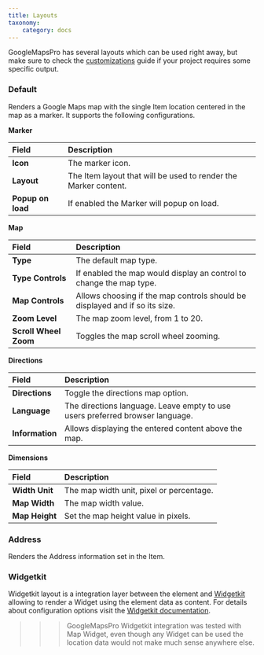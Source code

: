 ```yaml
---
title: Layouts
taxonomy:
    category: docs
---
```


GoogleMapsPro has several layouts which can be used right away, but make sure to check the [customizations](/zoolanders/elements/customizations) guide if your project requires some specific output.

### Default

Renders a Google Maps map with the single Item location centered in the map as a marker. It supports the following configurations.

**Marker**

| Field       | Description |
| :---------- | :---------- |
| **Icon** | The marker icon. |
| **Layout** | The Item layout that will be used to render the Marker content. |
| **Popup on load** | If enabled the Marker will popup on load. |

**Map**

| Field       | Description |
| :---------- | :---------- |
| **Type** | The default map type. |
| **Type Controls** | If enabled the map would display an control to change the map type. |
| **Map Controls** | Allows choosing if the map controls should be displayed and if so its size. |
| **Zoom Level** | The map zoom level, from 1 to 20. |
| **Scroll Wheel Zoom** | Toggles the map scroll wheel zooming. |

**Directions**

| Field       | Description |
| :---------- | :---------- |
| **Directions** | Toggle the directions map option. |
| **Language** | The directions language. Leave empty to use users preferred browser language. |
| **Information** | Allows displaying the entered content above the map. |

**Dimensions**

| Field       | Description |
| :---------- | :---------- |
| **Width Unit** | The map width unit, pixel or percentage. |
| **Map Width** | The map width value. |
| **Map Height** | Set the map height value in pixels. |

### Address

Renders the Address information set in the Item.

### Widgetkit

Widgetkit layout is a integration layer between the element and [Widgetkit](http://yootheme.com/widgetkit) allowing to render a Widget using the element data as content. For details about configuration options visit the [Widgetkit documentation](http://yootheme.com/widgetkit/documentation).

>>> GoogleMapsPro Widgetkit integration was tested with Map Widget, even though any Widget can be used the location data would not make much sense anywhere else.
